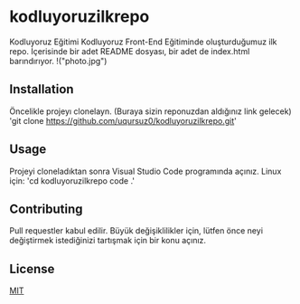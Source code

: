 # kodluyoruzilkrepo
Kodluyoruz Eğitimi Kodluyoruz Front-End Eğitiminde oluşturduğumuz ilk repo. İçerisinde bir adet README dosyası, bir adet de index.html barındırıyor.
!("photo.jpg")
## Installation 
Öncelikle projeyı clonelayn. (Buraya sizin reponuzdan aldığınız link gelecek)
'git clone https://github.com/uqursuz0/kodluyoruzilkrepo.git'
## Usage
Projeyi cloneladıktan sonra Visual Studio Code programında açınız.
Linux için:
'cd kodluyoruzilkrepo
code .'
## Contributing 
Pull requestler kabul edilir. Büyük değişiklilikler için, lütfen önce neyi değiştirmek istediğinizi tartışmak için bir konu açınız.
## License
[MIT](https://choosealicense.com/licenses/mit/)
